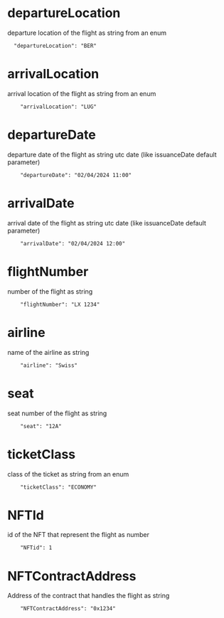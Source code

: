 # departureLocation
departure location of the flight as string from an enum
```
  "departureLocation": "BER"
```

# arrivalLocation
arrival location of the flight as string from an enum
```
    "arrivalLocation": "LUG"
```

# departureDate
departure date of the flight as string utc date (like issuanceDate default parameter)
```
    "departureDate": "02/04/2024 11:00"
```

# arrivalDate
arrival date of the flight as string utc date (like issuanceDate default parameter)
```
    "arrivalDate": "02/04/2024 12:00"
```

# flightNumber
number of the flight as string
```
    "flightNumber": "LX 1234"
```

# airline
name of the airline as string
```
    "airline": "Swiss"
```

# seat
seat number of the flight as string
```
    "seat": "12A"
```

# ticketClass
class of the ticket as string from an enum
```
    "ticketClass": "ECONOMY"
```

# NFTId
id of the NFT that represent the flight as number
```
    "NFTid": 1
```

# NFTContractAddress
Address of the contract that handles the flight as string
```
    "NFTContractAddress": "0x1234"
```
